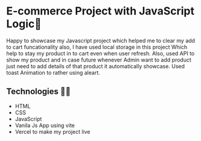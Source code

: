 # E-commerce Project with JavaScript Logic🚀

 Happy to showcase my Javascript project which helped me to clear my add to cart funcationality also, I have used local storage in this project Which help to stay my product in to cart even when user refresh.
 Also, used API to show my product and in case future whenever Admin want to add product just need to add details of that product it automatically showcase. 
 Used toast Animation to rather using aleart.

 ## Technologies 👨‍💻
   * HTML
   * CSS
   * JavaScript
   * Vanila Js App using vite
   * Vercel to make my project live

